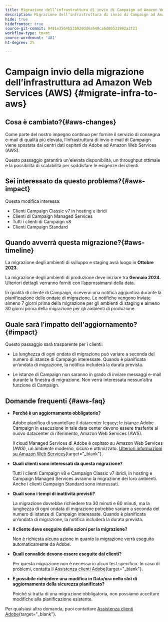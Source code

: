 ```yaml
---
title: Migrazione dell’infrastruttura di invio di Campaign ad Amazon Web Services (AWS)
description: Migrazione dell’infrastruttura di invio di Campaign ad Amazon Web Services (AWS)
hide: true
hidefromtoc: true
source-git-commit: 9401e3564b53b920dd6a640ca6d00531992a2f21
workflow-type: tm+mt
source-wordcount: '481'
ht-degree: 2%

---
```



# Campaign invio della migrazione dell’infrastruttura ad Amazon Web Services (AWS) {#migrate-infra-to-aws}

## Cosa è cambiato?{#aws-changes}

Come parte del nostro impegno continuo per fornire il servizio di consegna e-mail di qualità più elevata, l’infrastruttura di invio e-mail di Campaign viene spostata dai centri dati ospitati da Adobe ad Amazon Web Services (AWS).

Questo passaggio garantirà un&#39;elevata disponibilità, un throughput ottimale e la possibilità di scalabilità per soddisfare le esigenze dei clienti.

## Sei interessato da questo problema?{#aws-impact}

Questa modifica interessa:

* Clienti Campaign Classic v7 in hosting e ibridi
* Clienti di Campaign Managed Services
* Tutti i clienti di Campaign v8
* Clienti Campaign Standard

## Quando avverrà questa migrazione?{#aws-timeline}

La migrazione degli ambienti di sviluppo e staging avrà luogo in **Ottobre 2023**.

La migrazione degli ambienti di produzione deve iniziare tra **Gennaio 2024**. Ulteriori dettagli verranno forniti con l’approssimarsi della data.

In qualità di cliente di Campaign, riceverai una notifica aggiuntiva durante la pianificazione delle ondate di migrazione. Le notifiche vengono inviate almeno 7 giorni prima della migrazione per gli ambienti di staging e almeno 30 giorni prima della migrazione per gli ambienti di produzione.

## Quale sarà l’impatto dell&#39;aggiornamento?{#impact}

Questo passaggio sarà trasparente per i clienti:

* La lunghezza di ogni ondata di migrazione può variare a seconda del numero di istanze di Campaign interessate. Quando è pianificata un’ondata di migrazione, la notifica includerà la durata prevista.

* Le istanze di Campaign non saranno in grado di inviare messaggi e-mail durante la finestra di migrazione. Non verrà interessata nessun’altra funzione di Campaign.


## Domande frequenti {#aws-faq}

* **Perché è un aggiornamento obbligatorio?**

  Adobe pianifica di smantellare il datacenter legacy; le istanze Adobe Campaign in esecuzione in tale data center devono essere trasferite al nuovo datacenter di riferimento, Amazon Web Services (AWS).

  Il cloud Managed Services di Adobe è ospitato su Amazon Web Services (AWS), un ambiente moderno, sicuro e ottimizzato. [Ulteriori informazioni su Amazon Web Services](https://aws.amazon.com/application-hosting/benefits/){target="_blank"}.

* **Quali clienti sono interessati da questa migrazione?**

  Tutti i clienti Campaign v8 e Campaign Classic v7 ibridi, in hosting e Campaign Managed Services avranno la migrazione dei loro ambienti. Anche i clienti Campaign Standard sono interessati.

* **Quali sono i tempi di inattività previsti?**

  La migrazione dovrebbe richiedere tra 30 minuti e 60 minuti, ma la lunghezza di ogni ondata di migrazione potrebbe variare a seconda del numero di istanze di Campaign interessate. Quando è pianificata un’ondata di migrazione, la notifica includerà la durata prevista.

* **Il cliente deve eseguire delle azioni per la migrazione?**

  Non è richiesta alcuna azione in quanto la migrazione verrà eseguita automaticamente da Adobe.

* **Quali convalide devono essere eseguite dai clienti?**

  Per questa migrazione non è necessario alcun test specifico. In caso di problemi, contatta il [Assistenza clienti Adobe](https://experienceleague.adobe.com/?support-solution=Campaign#support){target="_blank"}.


* **È possibile richiedere una modifica in Data/ora nello slot di aggiornamento della sicurezza pianificato?**

  Poiché si tratta di una migrazione obbligatoria, non possiamo accettare modifiche alla pianificazione esistente.

Per qualsiasi altra domanda, puoi contattare [Assistenza clienti Adobe](https://experienceleague.adobe.com/?support-solution=Campaign#support){target="_blank"}.
